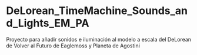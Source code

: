 # DeLorean_TimeMachine_Sounds_and_Lights_EM_PA
Proyecto para añadir sonidos e iluminación al modelo a escala del DeLorean de Volver al Futuro de Eaglemoss y Planeta de Agostini
